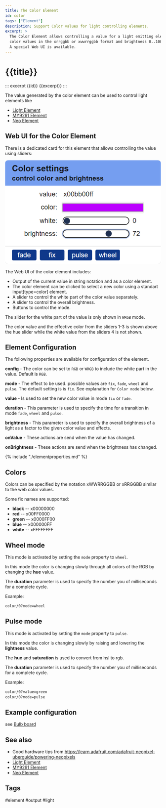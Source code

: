 ```yaml
---
title: The Color Element
id: color
tags: ["Element"]
description: Support Color values for light controlling elements. 
excerpt: >
  The Color Element allows controlling a value for a light emitting element using the
  color values in the xrrggbb or xwwrrggbb format and brightness 0..100.
  A special Web UI is available.
---
```


# {{title}}

::: excerpt {{id}}
{{excerpt}}
:::

The value generated by the color element can be used to control light elements like
* [Light Element](/elements/light.md)
* [MY9291 Element](/elements/my9291.md)
* [Neo Element](/elements/neo.md)


## Web UI for the Color Element

There is a dedicated card for this element that allows controlling the value using sliders:

![Color Element Web UI](/elements/colorui.png)

The Web UI of the color element includes:
* Output of the current value in string notation and as a color element.
* The color element can be clicked to select a new color using a standart input[type=color] element.
* A slider to control the white part of the color value separately.
* A slider to control the overall brightness.
* Buttons to control the mode. 

The slider for the white part of the value is only shown in `WRGB` mode.

The color value and the effective color from the sliders 1-3 is shown above the hue slider
while the white value from the sliders 4 is not shown.

## Element Configuration

<object data="/element.svg?color" type="image/svg+xml"></object>

The following properties are available for configuration of the element.

**config** - The color can be set to `RGB` or `WRGB` to include the white part in the value. Default is `RGB`.

**mode** - The effect to be used. possible values are `fix`, `fade`, `wheel` and `pulse`.
The default setting is is `fix`.
See explanation for `Color mode` below. 

**value** - Is used to set the new color value in mode `fix` or `fade`.

**duration** - This parameter is used to specify the time for a transition in mode `fade`, `wheel` and `pulse`.

**brightness** - This parameter is used to specify the overall brightness of a light as a factor to the given color value
and effects.

**onValue** - These actions are send when the value has changed.

**onBrightness** - These actions are send when the brightness has changed.

<!-- 
TODO:
**useState** - This configuration can be set to true to persist the current color and brightness values in the state memory.
-->

{% include "./elementproperties.md" %}



## Colors

Colors can be specified by the notation xWWRRGGBB or xRRGGBB similar to the web color values.

Some fix names are supported:

* **black** -- x00000000
* **red**   -- x00FF0000
* **green** -- x0000FF00
* **blue**  -- x000000FF
* **white** -- xFFFFFFFF


## Wheel mode

This mode is activated by setting the `mode` property to `wheel`.

In this mode the color is changing slowly through all colors of the RGB by changing the **hue** value.

The **duration** parameter is used to specify the number you of milliseconds for a complete cycle.

Example:

``` txt
color/0?mode=wheel
```

## Pulse mode

This mode is activated by setting the `mode` property to `pulse`.

In this mode the color is changing slowly by raising and lowering the **lightness** value.

The **hue** and **saturation** is used to convert from hsl to rgb.

The **duration** parameter is used to specify the number you of milliseconds for a complete cycle.

Example:

``` txt
color/0?value=green
color/0?mode=pulse
```

## Example configuration

see [Bulb board](/boards/bulb.md)


## See also

* Good hardware tips from <https://learn.adafruit.com/adafruit-neopixel-uberguide/powering-neopixels>
* [Light Element](/elements/light.md)
* [MY9291 Element](/elements/my9291.md)
* [Neo Element](/elements/neo.md)


## Tags

#element #output #light
